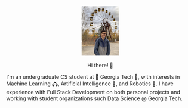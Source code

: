 <div id="header" align="center">
  <img src="https://github.com/Sebiancoder/Sebiancoder/blob/main/IMG_8423%20(1).jpg" width="100" border-radius="50"/>
  <p>Hi there! 👋</p>
</div>

I'm an undergraduate CS student at 🐝 Georgia Tech 🐝, with interests in Machine Learning 🖧, Artificial Intelligence 🧠, and Robotics 🤖. I have experience with Full Stack Development on both personal projects and working with student organizations such Data Science @ Georgia Tech.




